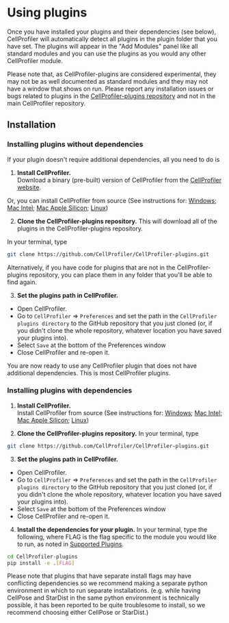 # Using plugins

Once you have installed your plugins and their dependencies (see below), CellProfiler will automatically detect all plugins in the plugin folder that you have set.
The plugins will appear in the "Add Modules" panel like all standard modules and you can use the plugins as you would any other CellProfiler module.

Please note that, as CellProfiler-plugins are considered experimental, they may not be as well documented as standard modules and they may not have a window that shows on run. 
Please report any installation issues or bugs related to plugins in the [CellProfiler-plugins repository](https://github.com/CellProfiler/CellProfiler-plugins) and not in the main CellProfiler repository.

## Installation

### Installing plugins without dependencies

If your plugin doesn't require additional dependencies, all you need to do is 

1. **Install CellProfiler.**  
Download a binary (pre-built) version of CellProfiler from the [CellProfiler website](https://cellprofiler.org/releases).

Or, you can install CellProfiler from source (See instructions for: [Windows](https://github.com/CellProfiler/CellProfiler/wiki/Source-installation-%28Windows%29); [Mac Intel](https://github.com/CellProfiler/CellProfiler/wiki/Source-installation-%28OS-X-and-macOS%29); [Mac Apple Silicon](https://github.com/CellProfiler/CellProfiler/wiki/Installation-of-CellProfiler-4-from-source-on-MacOS-M1); [Linux](https://github.com/CellProfiler/CellProfiler/wiki/Source-installation-%28Linux%29))

2. **Clone the CellProfiler-plugins repository.** 
This will download all of the plugins in the CellProfiler-plugins repository.

In your terminal, type
```bash
git clone https://github.com/CellProfiler/CellProfiler-plugins.git
```

Alternatively, if you have code for plugins that are not in the CellProfiler-plugins repository, you can place them in any folder that you'll be able to find again.

3. **Set the plugins path in CellProfiler.**  
- Open CellProfiler. 
- Go to `CellProfiler` => `Preferences` and set the path in the `CellProfiler plugins directory` to the GitHub repository that you just cloned (or, if you didn't clone the whole repository, whatever location you have saved your plugins into).
- Select `Save` at the bottom of the Preferences window
- Close CellProfiler and re-open it.

You are now ready to use any CellProfiler plugin that does not have additional dependencies.
This is most CellProfiler plugins.

### Installing plugins with dependencies

1. **Install CellProfiler.**  
Install CellProfiler from source (See instructions for: [Windows](https://github.com/CellProfiler/CellProfiler/wiki/Source-installation-%28Windows%29); [Mac Intel](https://github.com/CellProfiler/CellProfiler/wiki/Source-installation-%28OS-X-and-macOS%29); [Mac Apple Silicon](https://github.com/CellProfiler/CellProfiler/wiki/Installation-of-CellProfiler-4-from-source-on-MacOS-M1); [Linux](https://github.com/CellProfiler/CellProfiler/wiki/Source-installation-%28Linux%29))

2. **Clone the CellProfiler-plugins repository.** 
In your terminal, type
```bash
git clone https://github.com/CellProfiler/CellProfiler-plugins.git
```

3. **Set the plugins path in CellProfiler.**  
- Open CellProfiler. 
- Go to `CellProfiler` => `Preferences` and set the path in the `CellProfiler plugins directory` to the GitHub repository that you just cloned (or, if you didn't clone the whole repository, whatever location you have saved your plugins into).
- Select `Save` at the bottom of the Preferences window
- Close CellProfiler and re-open it.

4. **Install the dependencies for your plugin.**
In your terminal, type the following, where FLAG is the flag specific to the module you would like to run, as noted in [Supported Plugins](supported_plugins.md).
```bash
cd CellProfiler-plugins
pip install -e .[FLAG]
```

Please note that plugins that have separate install flags may have conflicting dependencies so we recommend making a separate python environment in which to run separate installations.
(e.g. while having CellPose and StarDist in the same python environment is technically possible, it has been reported to be quite troublesome to install, so we recommend choosing either CellPose or StarDist.)